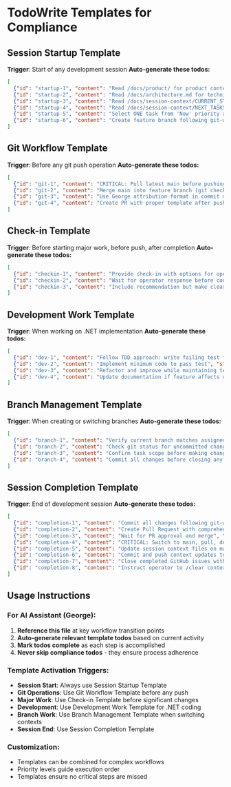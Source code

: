 # TodoWrite Templates for Compliance

## Session Startup Template
**Trigger**: Start of any development session
**Auto-generate these todos:**
```json
[
  {"id": "startup-1", "content": "Read /docs/product/ for product context", "status": "pending", "priority": "high"},
  {"id": "startup-2", "content": "Read /docs/architecture.md for technical overview", "status": "pending", "priority": "high"}, 
  {"id": "startup-3", "content": "Read /docs/session-context/CURRENT_STATE.md for progress", "status": "pending", "priority": "high"},
  {"id": "startup-4", "content": "Read /docs/session-context/NEXT_TASKS.md for work queue", "status": "pending", "priority": "high"},
  {"id": "startup-5", "content": "Select ONE task from 'Now' priority and assign to self", "status": "pending", "priority": "high"},
  {"id": "startup-6", "content": "Create feature branch following git-workflow.md rules", "status": "pending", "priority": "high"}
]
```

## Git Workflow Template  
**Trigger**: Before any git push operation
**Auto-generate these todos:**
```json
[
  {"id": "git-1", "content": "CRITICAL: Pull latest main before pushing (git checkout main && git pull origin main)", "status": "pending", "priority": "high"},
  {"id": "git-2", "content": "Merge main into feature branch (git checkout feature/branch && git merge main)", "status": "pending", "priority": "high"},
  {"id": "git-3", "content": "Use George attribution format in commit message", "status": "pending", "priority": "medium"},
  {"id": "git-4", "content": "Create PR with proper template after push", "status": "pending", "priority": "medium"}
]
```

## Check-in Template
**Trigger**: Before starting major work, before push, after completion
**Auto-generate these todos:**
```json
[
  {"id": "checkin-1", "content": "Provide check-in with options for operator before proceeding", "status": "pending", "priority": "high"},
  {"id": "checkin-2", "content": "Wait for operator response before continuing", "status": "pending", "priority": "high"},
  {"id": "checkin-3", "content": "Include recommendation but make clear operator decides", "status": "pending", "priority": "medium"}
]
```

## Development Work Template
**Trigger**: When working on .NET implementation
**Auto-generate these todos:**
```json
[
  {"id": "dev-1", "content": "Follow TDD approach: write failing test first", "status": "pending", "priority": "high"},
  {"id": "dev-2", "content": "Implement minimum code to pass test", "status": "pending", "priority": "high"},
  {"id": "dev-3", "content": "Refactor and improve while maintaining tests", "status": "pending", "priority": "medium"},
  {"id": "dev-4", "content": "Update documentation if feature affects user/developer workflows", "status": "pending", "priority": "medium"}
]
```

## Branch Management Template
**Trigger**: When creating or switching branches
**Auto-generate these todos:**
```json
[
  {"id": "branch-1", "content": "Verify current branch matches assigned task", "status": "pending", "priority": "high"},
  {"id": "branch-2", "content": "Check git status for uncommitted changes before branch operations", "status": "pending", "priority": "high"},
  {"id": "branch-3", "content": "Confirm task scope before making changes beyond original files", "status": "pending", "priority": "medium"},
  {"id": "branch-4", "content": "Commit all changes before closing any GitHub issues", "status": "pending", "priority": "high"}
]
```

## Session Completion Template
**Trigger**: End of development session
**Auto-generate these todos:**
```json
[
  {"id": "completion-1", "content": "Commit all changes following git-workflow.md", "status": "pending", "priority": "high"},
  {"id": "completion-2", "content": "Create Pull Request with comprehensive description", "status": "pending", "priority": "high"},
  {"id": "completion-3", "content": "Wait for PR approval and merge", "status": "pending", "priority": "high"},
  {"id": "completion-4", "content": "CRITICAL: Switch to main, pull, delete feature branch", "status": "pending", "priority": "high"},
  {"id": "completion-5", "content": "Update session context files on main branch", "status": "pending", "priority": "high"},
  {"id": "completion-6", "content": "Commit and push context updates to main", "status": "pending", "priority": "high"},
  {"id": "completion-7", "content": "Close completed GitHub issues with completion comments", "status": "pending", "priority": "medium"},
  {"id": "completion-8", "content": "Instruct operator to /clear context", "status": "pending", "priority": "high"}
]
```

## Usage Instructions

### For AI Assistant (George):
1. **Reference this file** at key workflow transition points
2. **Auto-generate relevant template todos** based on current activity
3. **Mark todos complete** as each step is accomplished
4. **Never skip compliance todos** - they ensure process adherence

### Template Activation Triggers:
- **Session Start**: Always use Session Startup Template
- **Git Operations**: Use Git Workflow Template before any push
- **Major Work**: Use Check-in Template before significant changes
- **Development**: Use Development Work Template for .NET coding
- **Branch Work**: Use Branch Management Template when switching contexts
- **Session End**: Use Session Completion Template

### Customization:
- Templates can be combined for complex workflows
- Priority levels guide execution order
- Templates ensure no critical steps are missed